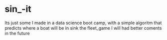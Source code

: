 # sin_-it

Its just some I made in a data science boot camp, with a simple algoritm that predicts where a boat will be in sink the fleet_game I will had better coments in the future
